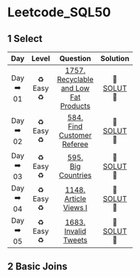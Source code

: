 # Leetcode_SQL50
## 1 Select

| Day                               | Level                         | Question                                                                        | Solution                               |
| :--------------------------------: | :---------------------------: | :------------------------------------------------------------------------------: | :------------------------------------: |
| Day<br>:arrow_right:<br>01        | :recycle:<br>Easy<br>:recycle: | [1757.<br>Recyclable<br>and Low<br>Fat<br>Products](URL_TO_QUESTION_1757)        | :corn:<br>[SOLUT](URL_TO_SOLUTION_1757)<br>:corn: |
| Day<br>:arrow_right:<br>02        | :recycle:<br>Easy<br>:recycle: | [584.<br>Find<br>Customer<br>Referee](URL_TO_QUESTION_584)                       | :corn:<br>[SOLUT](URL_TO_SOLUTION_584)<br>:corn: |
| Day<br>:arrow_right:<br>03        | :recycle:<br>Easy<br>:recycle: | [595.<br>Big<br>Countries](URL_TO_QUESTION_595)                                  | :corn:<br>[SOLUT](URL_TO_SOLUTION_595)<br>:corn: |
| Day<br>:arrow_right:<br>04        | :recycle:<br>Easy<br>:recycle: | [1148.<br>Article<br>Views I](URL_TO_QUESTION_1148)                              | :corn:<br>[SOLUT](URL_TO_SOLUTION_1148)<br>:corn: |
| Day<br>:arrow_right:<br>05        | :recycle:<br>Easy<br>:recycle: | [1683.<br>Invalid<br>Tweets](URL_TO_QUESTION_1683)                               | :corn:<br>[SOLUT](URL_TO_SOLUTION_1683)<br>:corn: |

## 2 Basic Joins

<!-- Add the next table for "Basic Joins" here -->
